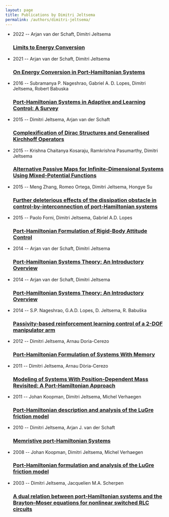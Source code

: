 ```yaml
---
layout: page
title: Publications by Dimitri Jeltsema
permalink: /authors/dimitri-jeltsema/
---
```


<ul class="post-list">
<li><span class='post-meta'>2022 -- Arjan van der Schaft, Dimitri Jeltsema</span><h3><a class='post-link' href='../../limits-to-energy-conversion'>Limits to Energy Conversion</a></h3></li>
<li><span class='post-meta'>2021 -- Arjan van der Schaft, Dimitri Jeltsema</span><h3><a class='post-link' href='../../on-energy-conversion-in-port-hamiltonian-systems'>On Energy Conversion in Port-Hamiltonian Systems</a></h3></li>
<li><span class='post-meta'>2016 -- Subramanya P. Nageshrao, Gabriel A. D. Lopes, Dimitri Jeltsema, Robert Babuska</span><h3><a class='post-link' href='../../port-hamiltonian-systems-in-adaptive-and-learning-control-a-survey'>Port-Hamiltonian Systems in Adaptive and Learning Control: A Survey</a></h3></li>
<li><span class='post-meta'>2015 -- Dimitri Jeltsema, Arjan van der Schaft</span><h3><a class='post-link' href='../../complexification-of-dirac-structures-and-generalised-kirchhoff-operators'>Complexification of Dirac Structures and Generalised Kirchhoff Operators</a></h3></li>
<li><span class='post-meta'>2015 -- Krishna Chaitanya Kosaraju, Ramkrishna Pasumarthy, Dimitri Jeltsema</span><h3><a class='post-link' href='../../alternative-passive-maps-for-infinite-dimensional-systems-using-mixed-potential-functions'>Alternative Passive Maps for Infinite-Dimensional Systems Using Mixed-Potential Functions</a></h3></li>
<li><span class='post-meta'>2015 -- Meng Zhang, Romeo Ortega, Dimitri Jeltsema, Hongye Su</span><h3><a class='post-link' href='../../further-deleterious-effects-of-the-dissipation-obstacle-in-control-by-interconnection-of-port-hamiltonian-systems'>Further deleterious effects of the dissipation obstacle in control-by-interconnection of port-Hamiltonian systems</a></h3></li>
<li><span class='post-meta'>2015 -- Paolo Forni, Dimitri Jeltsema, Gabriel A.D. Lopes</span><h3><a class='post-link' href='../../port-hamiltonian-formulation-of-rigid-body-attitude-control'>Port-Hamiltonian Formulation of Rigid-Body Attitude Control</a></h3></li>
<li><span class='post-meta'>2014 -- Arjan van der Schaft, Dimitri Jeltsema</span><h3><a class='post-link' href='../../port-hamiltonian-systems-theory-an-introductory-overview'>Port-Hamiltonian Systems Theory: An Introductory Overview</a></h3></li>
<li><span class='post-meta'>2014 -- Arjan van der Schaft, Dimitri Jeltsema</span><h3><a class='post-link' href='../../port-hamiltonian-systems-theory-an-introductory-overview-journal'>Port-Hamiltonian Systems Theory: An Introductory Overview</a></h3></li>
<li><span class='post-meta'>2014 -- S.P. Nageshrao, G.A.D. Lopes, D. Jeltsema, R. Babuška</span><h3><a class='post-link' href='../../passivity-based-reinforcement-learning-control-of-a-2-dof-manipulator-arm'>Passivity-based reinforcement learning control of a 2-DOF manipulator arm</a></h3></li>
<li><span class='post-meta'>2012 -- Dimitri Jeltsema, Arnau Doria-Cerezo</span><h3><a class='post-link' href='../../port-hamiltonian-formulation-of-systems-with-memory'>Port-Hamiltonian Formulation of Systems With Memory</a></h3></li>
<li><span class='post-meta'>2011 -- Dimitri Jeltsema, Arnau Dòria-Cerezo</span><h3><a class='post-link' href='../../modeling-of-systems-with-position-dependent-mass-revisited-a-port-hamiltonian-approach'>Modeling of Systems With Position-Dependent Mass Revisited: A Port-Hamiltonian Approach</a></h3></li>
<li><span class='post-meta'>2011 -- Johan Koopman, Dimitri Jeltsema, Michel Verhaegen</span><h3><a class='post-link' href='../../port-hamiltonian-description-and-analysis-of-the-lugre-friction-model'>Port-Hamiltonian description and analysis of the LuGre friction model</a></h3></li>
<li><span class='post-meta'>2010 -- Dimitri Jeltsema, Arjan J. van der Schaft</span><h3><a class='post-link' href='../../memristive-port-hamiltonian-systems'>Memristive port-Hamiltonian Systems</a></h3></li>
<li><span class='post-meta'>2008 -- Johan Koopman, Dimitri Jeltsema, Michel Verhaegen</span><h3><a class='post-link' href='../../port-hamiltonian-formulation-and-analysis-of-the-lugre-friction-model'>Port-Hamiltonian formulation and analysis of the LuGre friction model</a></h3></li>
<li><span class='post-meta'>2003 -- Dimitri Jeltsema, Jacquelien M.A. Scherpen</span><h3><a class='post-link' href='../../a-dual-relation-between-port-hamiltonian-systems-and-the-brayton-moser-equations-for-nonlinear-switched-rlc-circuits'>A dual relation between port-Hamiltonian systems and the Brayton–Moser equations for nonlinear switched RLC circuits</a></h3></li>

</ul>
